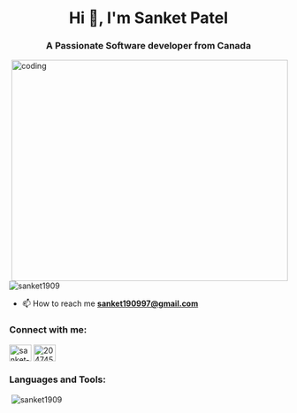 
<h1 align="center">Hi 👋, I'm Sanket Patel</h1>
<h3 align="center">A Passionate Software developer from Canada</h3>

<img align="right" alt = "coding" height="400px" width="500px" src = "https://media2.giphy.com/media/qgQUggAC3Pfv687qPC/giphy.gif"/>

<p align="left"> <img src="https://komarev.com/ghpvc/?username=sanket1909&label=Profile%20views&color=0e75b6&style=flat" alt="sanket1909" /> </p>





- 📫 How to reach me **sanket190997@gmail.com**


<h3 align="left">Connect with me:</h3>
<p align="left">
<a href="https://linkedin.com/in/sanket-patel-a71855172" target="blank"><img align="center" src="https://raw.githubusercontent.com/rahuldkjain/github-profile-readme-generator/master/src/images/icons/Social/linked-in-alt.svg" alt="sanket-patel-a71855172" height="30" width="40" /></a>
<a href="https://stackoverflow.com/users/20474506" target="blank"><img align="center" src="https://raw.githubusercontent.com/rahuldkjain/github-profile-readme-generator/master/src/images/icons/Social/stack-overflow.svg" alt="20474506" height="30" width="40" /></a>
</p>

<h3 align="left">Languages and Tools:</h3>


<p>&nbsp;<img align="center" src="https://github-readme-stats.vercel.app/api?username=sanket1909&show_icons=true&locale=en" alt="sanket1909" /></p>
